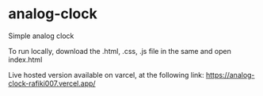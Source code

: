 # analog-clock
Simple analog clock

To run locally, download the .html, .css, .js file in the same and open index.html

Live hosted version available on varcel, at the following link:
https://analog-clock-rafiki007.vercel.app/
